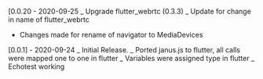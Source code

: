 [0.0.20 - 2020-09-25
_ Upgrade flutter_webrtc (0.3.3)
_ Update for change in name of flutter_webrtc

- Changes made for rename of navigator to MediaDevices

[0.0.1] - 2020-09-24
_ Initial Release.
_ Ported janus.js to flutter, all calls were mapped one to one in flutter
_ Variables were assigned type in flutter
_ Echotest working
